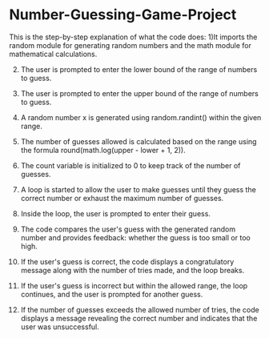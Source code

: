 # Number-Guessing-Game-Project
This is the step-by-step explanation of what the code does:
1)It imports the random module for generating random numbers and the math module for mathematical calculations.

2) The user is prompted to enter the lower bound of the range of numbers to guess.

3) The user is prompted to enter the upper bound of the range of numbers to guess.

4) A random number x is generated using random.randint() within the given range.

5) The number of guesses allowed is calculated based on the range using the formula round(math.log(upper - lower + 1, 2)).

6) The count variable is initialized to 0 to keep track of the number of guesses.

7) A loop is started to allow the user to make guesses until they guess the correct number or exhaust the maximum number of guesses.

8) Inside the loop, the user is prompted to enter their guess.

9) The code compares the user's guess with the generated random number and provides feedback: whether the guess is too small or too high.

10) If the user's guess is correct, the code displays a congratulatory message along with the number of tries made, and the loop breaks.

11) If the user's guess is incorrect but within the allowed range, the loop continues, and the user is prompted for another guess.

12) If the number of guesses exceeds the allowed number of tries, the code displays a message revealing the correct number and indicates that the user was unsuccessful.
